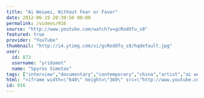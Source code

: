 ```yaml
---
title: "Ai Weiwei, Without Fear or Favor"
date: 2012-06-19 20:39:50 00:00
permalink: /videos/916
source: "http://www.youtube.com/watch?v=gcRodOfu_s8"
featured: true
provider: "YouTube"
thumbnail: "http://i4.ytimg.com/vi/gcRodOfu_s8/hqdefault.jpg"
user:
  id: 873
  username: "yridomot"
  name: "Spyros Simotas"
tags: ["interview","documentary","contemporary","china","artist","ai weiwei","human rights"]
html: "<iframe width=\"640\" height=\"360\" src=\"http://www.youtube.com/embed/gcRodOfu_s8?wmode=transparent&fs=1&feature=oembed\" frameborder=\"0\" allowfullscreen></iframe>"
id: 916
---
```


